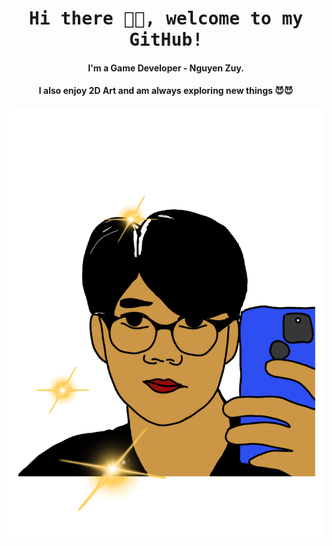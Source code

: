 <h1 align="center"><samp>Hi there 👋🏾, welcome to my GitHub!</h1>
<h4 align="center">I'm a Game Developer - Nguyen Zuy.</h4>
<h4 align="center">I also enjoy 2D Art and am always exploring new things 😈😈</h4>

<p align="center">
  <img width="600" src="me.gif">
</p>
